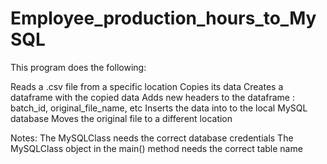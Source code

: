 # Employee_production_hours_to_MySQL

This program does the following:

Reads a .csv file from a specific location
Copies its data
Creates a dataframe with the copied data
Adds new headers to the dataframe : batch_id, original_file_name, etc
Inserts the data into to the local MySQL database
Moves the original file to a different location


Notes: 
The MySQLClass needs the correct database credentials
The MySQLClass object in the main() method needs the correct table name

